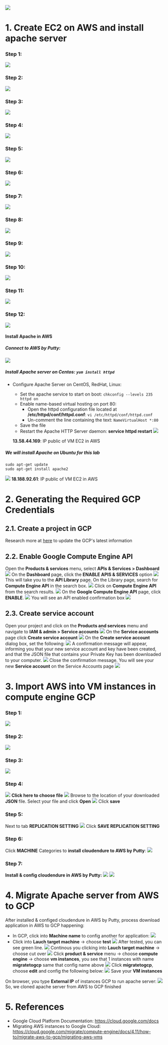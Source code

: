 ![](https://images.viblo.asia/f2f76dd1-02b8-4197-8b76-9491f1206433.jpg)

# 1. Create EC2 on AWS and install apache server
### Step 1:
![](https://images.viblo.asia/b9c1cb2a-7dd4-4401-ad20-02d40b1863e3.png)
### Step 2:
![](https://images.viblo.asia/ee6e383d-265c-49aa-8011-71ad2d9de9fb.png)
### Step 3:
![](https://images.viblo.asia/c01fb486-afc5-444b-b91a-f37f0d1b5c88.png)
### Step 4:
![](https://images.viblo.asia/453eb88d-ddf0-4c77-a036-5862d21d6263.png)
### Step 5:
![](https://images.viblo.asia/a7e83616-7a06-4f1d-b3d9-04a063dbf6f5.png)
### Step 6:
![](https://images.viblo.asia/1cc89a6d-eec9-4453-a706-3f04c5a25538.png)
### Step 7:
![](https://images.viblo.asia/b8435aab-f805-488c-89a9-979d4bbfd564.png)
### Step 8:
![](https://images.viblo.asia/194a1c4b-0271-49ce-b306-72d15bb90abf.png)
### Step 9:
![](https://images.viblo.asia/a089cdb7-b308-4664-b58f-3cd34fbebf81.png)
### Step 10:
![](https://images.viblo.asia/7027f985-a142-471a-b22e-7ca6b277d652.png)
### Step 11:
![](https://images.viblo.asia/77ad4713-29d6-4e61-887d-82d5c3920aed.png)
### Step 12:
![](https://images.viblo.asia/9270ac7f-5fb4-40e5-b73f-ea84ce1303b6.png)
#### Install Apache in AWS
##### Connect to AWS by Putty:
![](https://images.viblo.asia/7c8381b8-46f3-4a94-9583-955c369314c7.png)
##### Install Apache server on Centos: `yum install httpd`
* Configure Apache Server on CentOS, RedHat, Linux:
   * Set the apache service to start on boot: `chkconfig --levels 235 httpd on`
   * Enable name-based virtual hosting on port 80:
     * Open the httpd configuration file located at **/etc/httpd/conf/httpd.conf**: `vi /etc/httpd/conf/httpd.conf`
     * Un-comment the line containing the text: `NameVirtualHost *:80`
   * Save the file
   * Restart the Apache HTTP Server daemon: **service httpd restart**
   ![](https://images.viblo.asia/b0e0af85-31a5-49d9-a310-86bea9cbfeeb.png)
    
    **13.58.44.169**: IP public of VM EC2 in AWS
##### We will install Apache on Ubuntu for this lab
```
sudo apt-get update
sudo apt-get install apache2
```

![](https://images.viblo.asia/c37e7b45-1874-4f4b-a2c0-edd513389ae4.png)
**18.188.92.61**: IP public of VM EC2 in AWS
# 2. Generating the Required GCP Credentials
## 2.1. Create a project in GCP
Research more at [here](https://cloud.google.com/resource-manager/docs/creating-managing-projects) to update the GCP's latest information 
## 2.2. Enable Google Compute Engine API
Open the **Products & services** menu, select **APIs & Services > Dashboard**
![](https://images.viblo.asia/77c7555c-b3d5-4c53-897d-5e7c99606088.png)
On the **Dashboard** page, click the **ENABLE APIS & SERVICES** option
![](https://images.viblo.asia/09537463-662e-453e-a701-3f4a8ca1da0b.png)
This will take you to the **API Library** page. On the Library page, search for **Compute Engine API** in the search box.
![](https://images.viblo.asia/0d020b9d-01ab-4401-ad37-0b1d71216725.png)
Click on **Compute Engine API** from the search results.
![](https://images.viblo.asia/492faa83-dc82-4333-a85a-cc7321637809.png)
On the **Google Compute Engine API** page, click **ENABLE**.
![](https://images.viblo.asia/0f7e0eb2-cd8e-40f8-85a4-28c303ea905a.png)
You will see an API enabled confirmation box
![](https://images.viblo.asia/cf6e15c7-c55b-4687-8d37-3c129153707e.png)

## 2.3. Create service account
Open your project and click on the **Products and services** menu and navigate to **IAM & admin > Service accounts**
![](https://images.viblo.asia/6acbb274-807a-44f8-b802-51834fd190bd.png)
On the **Service accounts** page click **Create service account**
![](https://images.viblo.asia/6c3d3837-11d2-49aa-bbfc-0d64c1d4414d.png)
On the **Create service account** dialog box, set the following:
![](https://images.viblo.asia/1e2c11b0-fc5c-4ac6-ba3c-d6b0872c144f.png)
A confirmation message will appear, informing you that your new service account and key have been created, and that the JSON file that contains your Private Key has been downloaded to your computer.
![](https://images.viblo.asia/3cac4c7e-c8b5-4409-9365-a1887eab715c.png)
Close the confirmation message. You will see your new **Service account** on the Service Accounts page
![](https://images.viblo.asia/045e125a-094c-4476-bbab-5cfa519da9b8.png)

# 3. Import AWS into VM instances in compute engine GCP
### Step 1:
![](https://images.viblo.asia/852a9d34-d965-4ee2-8aba-c43c5886309d.png)
### Step 2:
![](https://images.viblo.asia/0e901c59-d7b3-4354-b088-ff8d149ba5ac.png)
### Step 3:
![](https://images.viblo.asia/16b45c9b-05bc-4768-a135-c4877cac6753.png)
### Step 4:
![](https://images.viblo.asia/19690f9d-e167-4709-b023-20af3aa3e17d.png)
**Click here to choose file**
![](https://images.viblo.asia/992ab3ee-17e6-41c1-917b-1dbeb4f44715.png)
Browse to the location of your downloaded **JSON** file. Select your file and click **Open**
![](https://images.viblo.asia/0d649b84-72fd-4c93-a520-71174e04ca0b.png)
Click **save**
### Step 5: 
Next to tab **REPLICATION SETTING**
![](https://images.viblo.asia/4479c34a-ca31-497f-9366-c3510ae01586.png)
Click **SAVE REPLICATION SETTING**
### Step 6:
Click **MACHINE** Categories to **install cloudendure to AWS by Putty**:
![](https://images.viblo.asia/5107c0af-b763-41d1-aa0c-f6c5da5f8980.png)

### Step 7: 
**Install & config cloudendure in AWS by Putty:**
 ![](https://images.viblo.asia/fa7b3939-ac1d-4d9d-8494-40c282696f50.png)
![](https://images.viblo.asia/92ea7cd3-144b-473a-8734-9d91f06e5516.png)

# 4. Migrate Apache server from AWS to GCP
After installed & configed cloudendure in AWS by Putty, process download application in AWS to GCP happening:
* In GCP, click into **Machine name** to config another for application:
![](https://images.viblo.asia/563d936b-c42b-4404-9fbe-429cab66f95c.png)
* Click into **Lauch target machine** -> choose **test**
![](https://images.viblo.asia/ffd0d465-12af-42e6-8d41-adc0f307bf6f.png)
After tested, you can see green line.
![](https://images.viblo.asia/2de65b9d-b49a-441a-8fa7-fe2939e510b9.png)
Continous you clicking into **Lauch target machine** -> choose cut over
![](https://images.viblo.asia/3f9364aa-328e-4ba8-afb1-e4ebd0c6d53e.png)
Click **product & service** menu -> choose **compute engine** -> choose **vm instances**, you see that 1 instances with name **migratetogcp** same that config name above
![](https://images.viblo.asia/2e2eff25-1c76-4742-9f6f-df884819da74.png)
Click **migratetogcp**, choose **edit** and config the following below:
![](https://images.viblo.asia/bdc89cb2-877f-4738-8111-eb2dedf910f2.png)
Save your **VM instances**

On browser, you type **External IP** of instances GCP to run apache server:
![](https://images.viblo.asia/3966a589-2327-4dd0-a3bf-72331e30e6f6.png)
So, we cloned apache server from AWS to GCP finished
# 5. References
* Google Cloud Platform Documentation: https://cloud.google.com/docs
* Migrating AWS instances to Google Cloud:  https://cloud.google.com/migrate/compute-engine/docs/4.11/how-to/migrate-aws-to-gcp/migrating-aws-vms